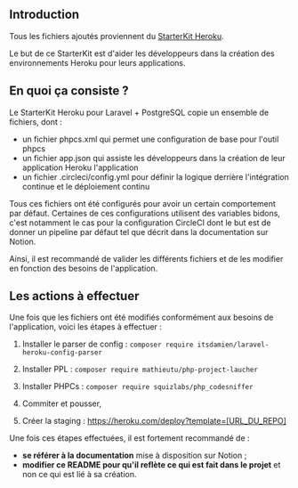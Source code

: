 ## Introduction

Tous les fichiers ajoutés proviennent du
[StarterKit Heroku](https://github.com/Linkvalue-Booster/configs).

Le but de ce StarterKit est d'aider les développeurs dans la création des
environnements Heroku pour leurs applications.

## En quoi ça consiste ?

Le StarterKit Heroku pour Laravel + PostgreSQL copie un ensemble de fichiers, dont :
- un fichier phpcs.xml qui permet une configuration de base pour l'outil phpcs
- un fichier app.json qui assiste les développeurs dans la création de leur
  application Heroku
  l'application
- un fichier .circleci/config.yml pour définir la logique derrière
  l'intégration continue et le déploiement continu

Tous ces fichiers ont été configurés pour avoir un certain comportement par
défaut. Certaines de ces configurations utilisent des variables bidons, c'est
notamment le cas pour la configuration CircleCI dont le but est de donner un
pipeline par défaut tel que décrit dans la documentation sur Notion.

Ainsi, il est recommandé de valider les différents fichiers et de les modifier
en fonction des besoins de l'application.

## Les actions à effectuer

Une fois que les fichiers ont été modifiés conformément aux besoins de
l'application, voici les étapes à effectuer :

1. Installer le parser de config : `composer require itsdamien/laravel-heroku-config-parser`

2. Installer PPL : `composer require mathieutu/php-project-laucher`

3. Installer PHPCs : `composer require squizlabs/php_codesniffer`

4. Commiter et pousser,

5. Créer la staging : https://heroku.com/deploy?template=[URL_DU_REPO]

Une fois ces étapes effectuées, il est fortement recommandé de :
- **se référer à la documentation** mise à disposition sur Notion ;
- **modifier ce README pour qu'il reflète ce qui est fait dans le projet** et
  non ce qui est lié à sa création.
